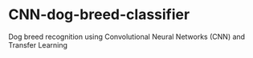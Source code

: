 # CNN-dog-breed-classifier
Dog breed recognition using Convolutional Neural Networks (CNN) and Transfer Learning
